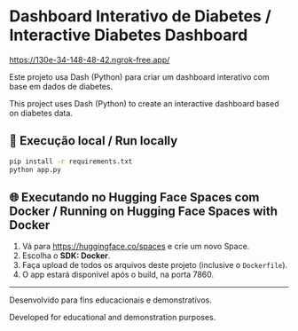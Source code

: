 # Dashboard Interativo de Diabetes / Interactive Diabetes Dashboard

https://130e-34-148-48-42.ngrok-free.app/

Este projeto usa Dash (Python) para criar um dashboard interativo com base em dados de diabetes.

This project uses Dash (Python) to create an interactive dashboard based on diabetes data.

## 🚀 Execução local / Run locally

```bash
pip install -r requirements.txt
python app.py
```

## 🌐 Executando no Hugging Face Spaces com Docker / Running on Hugging Face Spaces with Docker

1. Vá para https://huggingface.co/spaces e crie um novo Space.
2. Escolha o **SDK: Docker**.
3. Faça upload de todos os arquivos deste projeto (inclusive o `Dockerfile`).
4. O app estará disponível após o build, na porta 7860.

---

Desenvolvido para fins educacionais e demonstrativos.

Developed for educational and demonstration purposes.
